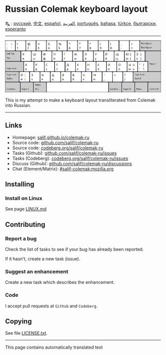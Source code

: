 # Russian Colemak keyboard layout

<span><svg xmlns="http://www.w3.org/2000/svg" width="15" height="15" fill="none"
style="vertical-align: sub;" viewBox="0 0 24 24" stroke="currentColor"
stroke-width="2" stroke-linecap="round" stroke-linejoin="round"><path
class="st0" d="M2,16c0.1,0,8-5,9-7c0.6-1.3,1-5,1-5h3H1h7V1" /><line
class="st0" x1="4" y1="8" x2="12" y2="16" /><polygon class="st0"
points="15,19 21,19 23,23 18,11 13,23 " /></svg> : [русский](README.ru.md), [中文](README.zh-CN.md), [español](README.es.md), [العربية](README.ar.md), [português](README.pt.md), [bahasa](README.id.md), [türkçe](README.tr.md), [български](README.bg.md), [esperanto](README.eo.md)</span>

---

![Preview the Russian Colemak](./media/preview.png)

This is my attempt to make a keyboard layout transliterated from Colemak into Russian.

---

## Links

* Homepage: [salif.github.io/colemak-ru](https://salif.github.io/colemak-ru/)
* Source code: [github.com/salif/colemak-ru](https://github.com/salif/colemak-ru)
* Source code: [codeberg.org/salif/colemak-ru](https://codeberg.org/salif/colemak-ru)
* Tasks (Github): [github.com/salif/colemak-ru/issues](https://github.com/salif/colemak-ru/issues)
* Tasks (Codeberg): [codeberg.org/salif/colemak-ru/issues](https://codeberg.org/salif/colemak-ru/issues)
* Discuss (Github): [github.com/salif/colemak-ru/discussions](https://github.com/salif/colemak-ru/discussions)
* Chat (Element/Matrix): [#salif-colemak:mozilla.org](https://matrix.to/#/#salif-colemak:mozilla.org)

## Installing

### Install on Linux

See page [LINUX.md](./LINUX.md)

## Contributing

### Report a bug

Check the list of tasks to see if your bug has already been reported.

If it hasn't, create a new task (issue).

### Suggest an enhancement

Create a new task which describes the enhancement.

### Code

I accept pull requests at `Github` and `Codeberg`.

## Copying

See file [LICENSE.txt](./LICENSE.txt).

---

This page contains automatically translated text
